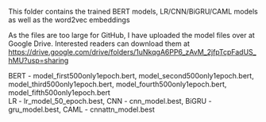 This folder contains the trained BERT models, LR/CNN/BiGRU/CAML models as well as the word2vec embeddings

As the files are too large for GitHub, I have uploaded the model files over at Google Drive. Interested readers can download them at https://drive.google.com/drive/folders/1uNkqgA6PP6_zAvM_2jfpTcpFadUS_hMU?usp=sharing

BERT - model_first500only1epoch.bert, model_second500only1epoch.bert, model_third500only1epoch.bert, model_fourth500only1epoch.bert, model_fifth500only1epoch.bert  
LR - lr_model_50_epoch.best,
CNN - cnn_model.best,
BiGRU - gru_model.best,
CAML - cnnattn_model.best

